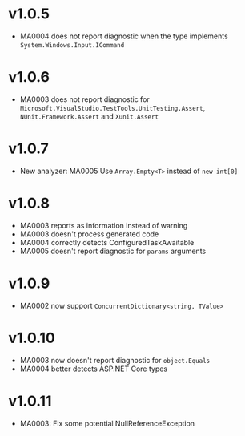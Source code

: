 # v1.0.5

- MA0004 does not report diagnostic when the type implements `System.Windows.Input.ICommand`

# v1.0.6

- MA0003 does not report diagnostic for `Microsoft.VisualStudio.TestTools.UnitTesting.Assert`, `NUnit.Framework.Assert` and `Xunit.Assert`

# v1.0.7

- New analyzer: MA0005 Use `Array.Empty<T>` instead of `new int[0]`

# v1.0.8

- MA0003 reports as information instead of warning
- MA0003 doesn't process generated code
- MA0004 correctly detects ConfiguredTaskAwaitable<T>
- MA0005 doesn't report diagnostic for `params` arguments

# v1.0.9

- MA0002 now support `ConcurrentDictionary<string, TValue>`

# v1.0.10

- MA0003 now doesn't report diagnostic for `object.Equals`
- MA0004 better detects ASP.NET Core types

# v1.0.11

- MA0003: Fix some potential NullReferenceException
